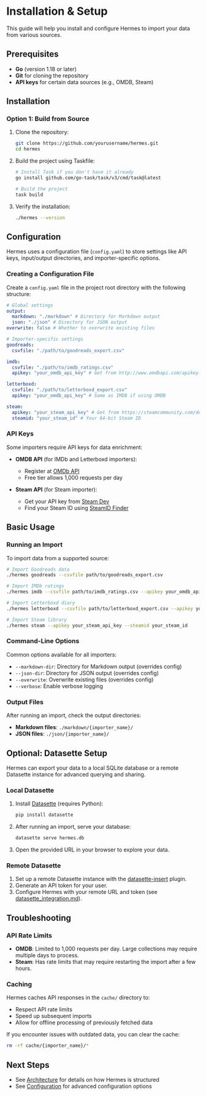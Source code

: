 # Installation & Setup

This guide will help you install and configure Hermes to import your data from various sources.

## Prerequisites

- **Go** (version 1.18 or later)
- **Git** for cloning the repository
- **API keys** for certain data sources (e.g., OMDB, Steam)

## Installation

### Option 1: Build from Source

1. Clone the repository:

   ```bash
   git clone https://github.com/yourusername/hermes.git
   cd hermes
   ```

2. Build the project using Taskfile:

   ```bash
   # Install Task if you don't have it already
   go install github.com/go-task/task/v3/cmd/task@latest

   # Build the project
   task build
   ```

3. Verify the installation:
   ```bash
   ./hermes --version
   ```

## Configuration

Hermes uses a configuration file (`config.yaml`) to store settings like API keys, input/output directories, and importer-specific options.

### Creating a Configuration File

Create a `config.yaml` file in the project root directory with the following structure:

```yaml
# Global settings
output:
  markdown: "./markdown" # Directory for Markdown output
  json: "./json" # Directory for JSON output
overwrite: false # Whether to overwrite existing files

# Importer-specific settings
goodreads:
  csvfile: "./path/to/goodreads_export.csv"

imdb:
  csvfile: "./path/to/imdb_ratings.csv"
  apikey: "your_omdb_api_key" # Get from http://www.omdbapi.com/apikey.aspx

letterboxd:
  csvfile: "./path/to/letterboxd_export.csv"
  apikey: "your_omdb_api_key" # Same as IMDB if using OMDB

steam:
  apikey: "your_steam_api_key" # Get from https://steamcommunity.com/dev/apikey
  steamid: "your_steam_id" # Your 64-bit Steam ID
```

### API Keys

Some importers require API keys for data enrichment:

- **OMDB API** (for IMDb and Letterboxd importers):

  - Register at [OMDb API](http://www.omdbapi.com/apikey.aspx)
  - Free tier allows 1,000 requests per day

- **Steam API** (for Steam importer):
  - Get your API key from [Steam Dev](https://steamcommunity.com/dev/apikey)
  - Find your Steam ID using [SteamID Finder](https://steamidfinder.com/)

## Basic Usage

### Running an Import

To import data from a supported source:

```bash
# Import Goodreads data
./hermes goodreads --csvfile path/to/goodreads_export.csv

# Import IMDb ratings
./hermes imdb --csvfile path/to/imdb_ratings.csv --apikey your_omdb_api_key

# Import Letterboxd diary
./hermes letterboxd --csvfile path/to/letterboxd_export.csv --apikey your_omdb_api_key

# Import Steam library
./hermes steam --apikey your_steam_api_key --steamid your_steam_id
```

### Command-Line Options

Common options available for all importers:

- `--markdown-dir`: Directory for Markdown output (overrides config)
- `--json-dir`: Directory for JSON output (overrides config)
- `--overwrite`: Overwrite existing files (overrides config)
- `--verbose`: Enable verbose logging

### Output Files

After running an import, check the output directories:

- **Markdown files**: `./markdown/{importer_name}/`
- **JSON files**: `./json/{importer_name}/`

## Optional: Datasette Setup

Hermes can export your data to a local SQLite database or a remote Datasette instance for advanced querying and sharing.

### Local Datasette

1. Install [Datasette](https://datasette.io/) (requires Python):
   ```sh
   pip install datasette
   ```
2. After running an import, serve your database:
   ```sh
   datasette serve hermes.db
   ```
3. Open the provided URL in your browser to explore your data.

### Remote Datasette

1. Set up a remote Datasette instance with the [datasette-insert](https://github.com/simonw/datasette-insert) plugin.
2. Generate an API token for your user.
3. Configure Hermes with your remote URL and token (see [datasette_integration.md](./datasette_integration.md)).

## Troubleshooting

### API Rate Limits

- **OMDB**: Limited to 1,000 requests per day. Large collections may require multiple days to process.
- **Steam**: Has rate limits that may require restarting the import after a few hours.

### Caching

Hermes caches API responses in the `cache/` directory to:

- Respect API rate limits
- Speed up subsequent imports
- Allow for offline processing of previously fetched data

If you encounter issues with outdated data, you can clear the cache:

```bash
rm -rf cache/{importer_name}/*
```

## Next Steps

- See [Architecture](03_architecture.md) for details on how Hermes is structured
- See [Configuration](04_configuration.md) for advanced configuration options
